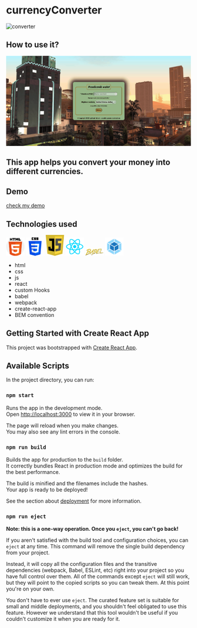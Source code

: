 # currencyConverter

<img src="https://camo.githubusercontent.com/85f1c3d99277d8be0a007011a7a6947ac4a71b86a590d0bbf94b68f496deee75/68747470733a2f2f63646e312e69636f6e66696e6465722e636f6d2f646174612f69636f6e732f66696e616e63652d766f6c2d342f34382f3136372d322d3531322e706e67" alt="converter" width="150"/>

## How to use it?

![gif](./usageDemo.gif)

## This app helps you convert your money into different currencies.

## Demo

[check my demo](https://adachkamil98.github.io/currency-converter-react/)

## Technologies used

<img src="./icons/html.png" alt="HTML" width="50"> <img src="./icons/css-3.png" alt="CSS" width="50"> <img src="./icons/js.png" alt="JS" width="50"> <img src="./icons/react.png" alt="React" width="50"> <img src="./icons/babel.png" alt="Babel" width="50"> <img src="./icons/webpack.png" alt="Webpack" width="50">

- html
- css
- js
- react
- custom Hooks
- babel
- webpack
- create-react-app
- BEM convention

## Getting Started with Create React App

This project was bootstrapped with [Create React App](https://github.com/facebook/create-react-app).

## Available Scripts

In the project directory, you can run:

### `npm start`

Runs the app in the development mode.\
Open [http://localhost:3000](http://localhost:3000) to view it in your browser.

The page will reload when you make changes.\
You may also see any lint errors in the console.

### `npm run build`

Builds the app for production to the `build` folder.\
It correctly bundles React in production mode and optimizes the build for the best performance.

The build is minified and the filenames include the hashes.\
Your app is ready to be deployed!

See the section about [deployment](https://facebook.github.io/create-react-app/docs/deployment) for more information.

### `npm run eject`

**Note: this is a one-way operation. Once you `eject`, you can't go back!**

If you aren't satisfied with the build tool and configuration choices, you can `eject` at any time. This command will remove the single build dependency from your project.

Instead, it will copy all the configuration files and the transitive dependencies (webpack, Babel, ESLint, etc) right into your project so you have full control over them. All of the commands except `eject` will still work, but they will point to the copied scripts so you can tweak them. At this point you're on your own.

You don't have to ever use `eject`. The curated feature set is suitable for small and middle deployments, and you shouldn't feel obligated to use this feature. However we understand that this tool wouldn't be useful if you couldn't customize it when you are ready for it.